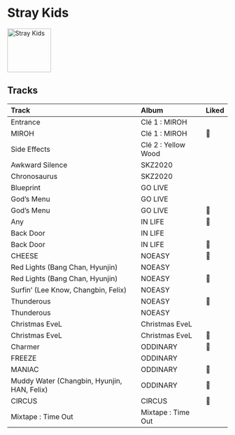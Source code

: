 
# Stray Kids


<img src="https://i.scdn.co/image/ab6761610000e5ebb6501e0b3fcde145838f4724" alt="Stray Kids" width="100" />

## Tracks

| Track                                       | Album               | Liked   |
|:--------------------------------------------|:--------------------|:--------|
| Entrance                                    | Clé 1 : MIROH       |         |
| MIROH                                       | Clé 1 : MIROH       | 💚       |
| Side Effects                                | Clé 2 : Yellow Wood |         |
| Awkward Silence                             | SKZ2020             |         |
| Chronosaurus                                | SKZ2020             |         |
| Blueprint                                   | GO LIVE             |         |
| God’s Menu                                  | GO LIVE             |         |
| God’s Menu                                  | GO LIVE             | 💚       |
| Any                                         | IN LIFE             | 💚       |
| Back Door                                   | IN LIFE             |         |
| Back Door                                   | IN LIFE             | 💚       |
| CHEESE                                      | NOEASY              | 💚       |
| Red Lights (Bang Chan, Hyunjin)             | NOEASY              |         |
| Red Lights (Bang Chan, Hyunjin)             | NOEASY              | 💚       |
| Surfin’ (Lee Know, Changbin, Felix)         | NOEASY              |         |
| Thunderous                                  | NOEASY              | 💚       |
| Thunderous                                  | NOEASY              |         |
| Christmas EveL                              | Christmas EveL      |         |
| Christmas EveL                              | Christmas EveL      | 💚       |
| Charmer                                     | ODDINARY            | 💚       |
| FREEZE                                      | ODDINARY            |         |
| MANIAC                                      | ODDINARY            | 💚       |
| Muddy Water (Changbin, Hyunjin, HAN, Felix) | ODDINARY            | 💚       |
| CIRCUS                                      | CIRCUS              | 💚       |
| Mixtape : Time Out                          | Mixtape : Time Out  |         |